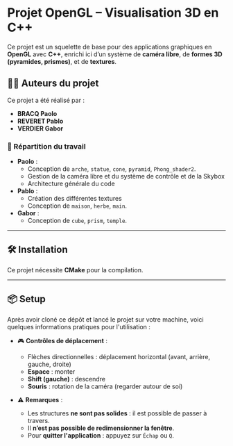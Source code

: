 # Projet OpenGL – Visualisation 3D en C++

Ce projet est un squelette de base pour des applications graphiques en **OpenGL** avec **C++**, enrichi ici d’un système de **caméra libre**, de **formes 3D (pyramides, prismes)**, et de **textures**.

## 👨‍💻 Auteurs du projet

Ce projet a été réalisé par :

- **BRACQ Paolo**
- **REVERET Pablo**
- **VERDIER Gabor**


### 🔧 Répartition du travail

- **Paolo** : 
  - Conception de `arche`, `statue`, `cone`, `pyramid`, `Phong_shader2`.
  - Gestion de la caméra libre et du système de contrôle et de la Skybox
  - Architecture générale du code
- **Pablo** : 
  - Création des différentes textures
  - Conception de `maison`, `herbe`, `main`.
- **Gabor** : 
  - Conception de `cube`, `prism`, `temple`.
---

## 🛠️ Installation

Ce projet nécessite **CMake** pour la compilation. 

---

## 📦 Setup

Après avoir cloné ce dépôt et lancé le projet sur votre machine, voici quelques informations pratiques pour l'utilisation :

- 🎮 **Contrôles de déplacement** :
  - Flèches directionnelles : déplacement horizontal (avant, arrière, gauche, droite)
  - **Espace** : monter
  - **Shift (gauche)** : descendre
  - **Souris** : rotation de la caméra (regarder autour de soi)

- ⚠️ **Remarques** :
  - Les structures **ne sont pas solides** : il est possible de passer à travers.
  - Il **n’est pas possible de redimensionner la fenêtre**.
  - Pour **quitter l'application** : appuyez sur `Échap` ou `Q`.
